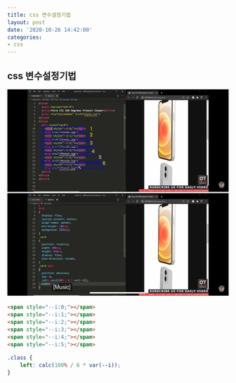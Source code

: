 ```yaml
---
title: css 변수설정기법
layout: post
date: '2020-10-26 14:42:00'
categories:
- css
---
```


## css 변수설정기법

![](/static/img/css/css03.jpg)
![](/static/img/css/css04.jpg)

```html
<span style="--i:0;"></span>
<span style="--i:1;"></span>
<span style="--i:2;"></span>
<span style="--i:3;"></span>
<span style="--i:4;"></span>
<span style="--i:5;"></span>
```

```css
.class {
    left: calc(100% / 6 * var(--i));
}
```